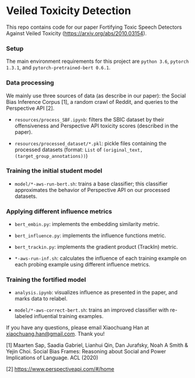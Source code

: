 # Veiled Toxicity Detection
This repo contains code for our paper Fortifying Toxic Speech Detectors Against Veiled Toxicity (https://arxiv.org/abs/2010.03154).

### Setup
The main environment requirements for this project are `python 3.6`, `pytorch 1.3.1`, and `pytorch-pretrained-bert 0.6.1`.

### Data processing
We mainly use three sources of data (as describe in our paper): the Social Bias Inference Corpus [1], a random crawl of Reddit, and queries to the Perspective API [2].

- `resources/process_SBF.ipynb`: filters the SBIC dataset by their offensiveness and Perspective API toxicity scores (described in the paper).

- `resources/processed_dataset/*.pkl`: pickle files containing the processed datasets (format: `List` of `(original_text, (target_group_annotations))`)

### Training the initial student model

- `model/*-aws-run-bert.sh`: trains a base classifier; this classifier approximates the behavior of Perspective API on our processed datasets.

### Applying different influence metrics

- `bert_embin.py`: implements the embedding similarity metric.

- `bert_influence.py`: implements the influence functions metric.

- `bert_trackin.py`: implements the gradient product (TrackIn) metric.

- `*-aws-run-inf.sh`: calculates the influence of each training example on each probing example using different influence metrics.

### Training the fortified model

- `analysis.ipynb`: visualizes influence as presented in the paper, and marks data to relabel.

- `model/*-aws-correct-bert.sh`: trains an improved classifier with re-labeled influential training examples.



If you have any questions, please email Xiaochuang Han at xiaochuang.han@gmail.com. Thank you!

[1] Maarten Sap, Saadia Gabriel, Lianhui Qin, Dan Jurafsky, Noah A Smith & Yejin Choi. Social Bias Frames: Reasoning about Social and Power Implications of Language. ACL (2020)

[2] https://www.perspectiveapi.com/#/home
